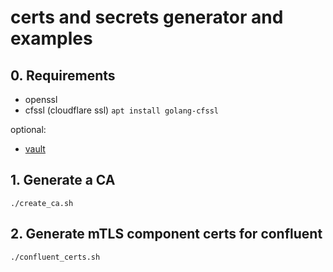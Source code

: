 # certs and secrets generator and examples

## 0. Requirements
* openssl
* cfssl (cloudflare ssl) `apt install golang-cfssl`

optional:
* [vault](doc/vault_k8s.md)

## 1. Generate a CA

```
./create_ca.sh
```

## 2. Generate mTLS component certs for confluent

```
./confluent_certs.sh
```
